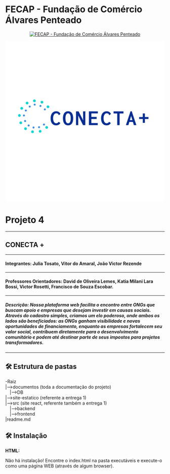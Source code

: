 # FECAP - Fundação de Comércio Álvares Penteado

<p align="center">
<a href= "https://www.fecap.br/"><img src="https://encrypted-tbn0.gstatic.com/images?q=tbn:ANd9GcRhZPrRa89Kma0ZZogxm0pi-tCn_TLKeHGVxywp-LXAFGR3B1DPouAJYHgKZGV0XTEf4AE&usqp=CAU" alt="FECAP - Fundação de Comércio Álvares Penteado" border="0"></a>
</p>
<p align="center">
<a href= " "><img src="https://github.com/2024-2-NCC2/Projeto4/blob/main/documentos/Logo.png" alt=" " border="0"></a>
</p>

# Projeto 4
-----------
## CONECTA +
-----------
#### Integrantes: Julia Tosato, Vitor do Amaral, João Victor Rezende
-----------
#### Professores Orientadores: David de Oliveira Lemes, Katia Milani Lara Bossi, Victor Rosetti, Francisco de Souza Escobar.
----------
##### Descrição: Nossa plataforma web facilita o encontro entre *ONGs que buscam apoio e empresas que desejam investir em causas sociais*. Através do cadastro simples, criamos um elo poderoso, onde ambos os lados são beneficiados: as ONGs ganham *visibilidade e novas oportunidades de financiamento*, enquanto as empresas fortalecem seu *valor social*, contribuem diretamente para o desenvolvimento comunitário e podem até destinar parte de seus impostos para projetos transformadores.
--------
## 🛠 Estrutura de pastas
-Raiz<br>
|-->documentos (toda a documentação do projeto)<br>
  &emsp;|-->DB<br>
|-->site-estatico (referente a entrega 1)<br>
|-->src (site react, referente também a entrega 1)<br>
  &emsp;|-->backend<br>
  &emsp;|-->frontend<br>
|readme.md<br>

## 🛠 Instalação
<b>HTML:</b>

Não há instalação!
Encontre o index.html na pasta executáveis e execute-o como uma página WEB (através de algum browser).
